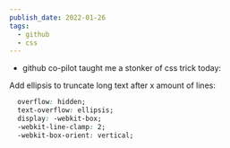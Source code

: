 ```yaml
---
publish_date: 2022-01-26
tags:
  - github
  - css
---
```

- github co-pilot taught me a stonker of css trick today:

Add ellipsis to truncate long text after x amount of lines:

```css
  overflow: hidden;
  text-overflow: ellipsis;
  display: -webkit-box;
  -webkit-line-clamp: 2;
  -webkit-box-orient: vertical;
```
